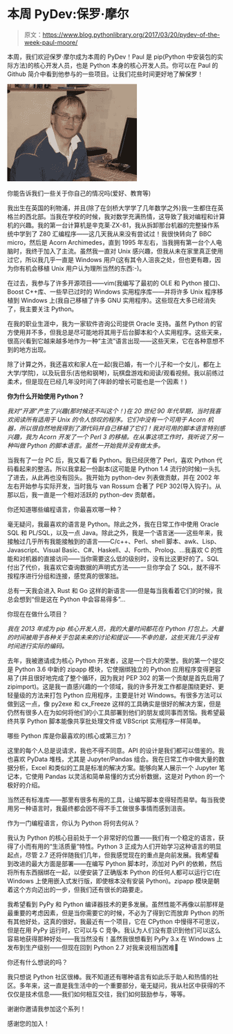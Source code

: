 # 本周 PyDev:保罗·摩尔

> 原文：<https://www.blog.pythonlibrary.org/2017/03/20/pydev-of-the-week-paul-moore/>

本周，我们欢迎保罗·摩尔成为本周的 PyDev！Paul 是 pip(Python 中安装包的实际方法)的核心开发人员，也是 Python 本身的核心开发人员。你可以在 Paul 的 Github 简介中看到他参与的一些项目。让我们花些时间更好地了解保罗！

![](img/f975a97aac374f0c4a48a3026316a002.png)

你能告诉我们一些关于你自己的情况吗(爱好、教育等)

我出生在英国的利物浦，并且(除了在剑桥大学学了几年数学之外)我一生都住在英格兰的西北部。当我在学校的时候，我对数学充满热情，这导致了我对编程和计算机的兴趣。我的第一台计算机是辛克莱·ZX-81，我从拆卸那台机器的完整操作系统中学到了 Z80 汇编程序——这几天我从来没有尝试过！我很快转向了 BBC micro，然后是 Acorn Archimedes，直到 1995 年左右，当我拥有第一台个人电脑时，我终于加入了主流。虽然我一直对 Unix 感兴趣，但我从未在家里真正使用过它，所以我几乎一直是 Windows 用户(这有其令人沮丧之处，但也更有趣，因为你有机会移植 Unix 用户认为理所当然的东西:-)。

在过去，我参与了许多开源项目——vim(我编写了最初的 OLE 和 Python 接口)、Boost C++库、一些早已过时的 Windows 实用程序库——并将许多 Unix 程序移植到 Windows 上(我自己移植了许多 GNU 实用程序)。这些现在大多已经消失了，我主要关注 Python。

在我的职业生涯中，我为一家软件咨询公司提供 Oracle 支持。虽然 Python 的官方使用并不多，但我总是尽可能地将其用于后台脚本和个人实用程序。这些天来，很高兴看到它越来越多地作为一种“主流”语言出现——这些天来，它在各种意想不到的地方出现。

除了计算之外，我还喜欢和家人在一起(我已婚，有一个儿子和一个女儿，都在上大学/学院)，以及玩音乐(吉他和钢琴)，玩棋盘游戏和阅读/观看视频。我以前练过柔术，但是现在已经几年没时间了(年龄的增长可能也是一个因素！)

**你为什么开始使用 Python？**

*我对“开源”产生了兴趣(那时候还不叫这个！)在 20 世纪 90 年代早期，当时我喜欢阅读所有适用于 Unix 的令人惊叹的程序。它们中没有一个可用于 Acorn 机器，所以很自然地我得到了源代码并自己移植了它们！我对可用的脚本语言特别感兴趣，我为 Acorn 开发了一个 Perl 3 的移植。在从事这项工作时，我听说了另一种叫做 Python 的脚本语言。虽然一开始我并没有做太多。*

当我有了一台 PC 后，我又看了看 Python。我已经厌倦了 Perl，喜欢 Python 代码看起来的整洁。所以我拿起一份副本(这可能是 Python 1.4 流行的时候)一头扎了进去，从此再也没有回头。我开始为 python-dev 列表做贡献，并在 2002 年左右开始参与实际开发，当时我与 van Rossum 合著了 PEP 302(导入钩子)。从那以后，我一直是一个相对活跃的 python-dev 贡献者。

你还知道哪些编程语言，你最喜欢哪一种？

毫无疑问，我最喜欢的语言是 Python。除此之外，我在日常工作中使用 Oracle SQL 和 PL/SQL，以及一点 Java。除此之外，我是一个语言迷——这些年来，我接触过几乎所有我能接触到的语言——C/c++、Perl、shell 脚本、awk、Lisp、Javascript、Visual Basic、C#、Haskell、J、Forth、Prolog、...我喜欢 C 的性能和对机器的直接访问——当你需要这么低的级别时，没有比这更好的了。SQL 付出了代价，我喜欢它查询数据的声明式方法——一旦你学会了 SQL，就不得不按程序进行分组和连接，感觉真的很笨拙。

总有一天我会进入 Rust 和 Go 这样的新语言——但是每当我看着它们的时候，我总会想到“但是这在 Python 中会容易得多”...

你现在在做什么项目？

*我在 2013 年成为 pip 核心开发人员，我的大量时间都花在 Python 打包上。大量的时间被用于各种关于包装未来的讨论和提议——不幸的是，这些天我几乎没有时间进行实际的编码。*

去年，我被邀请成为核心 Python 开发者，这是一个巨大的荣誉。我的第一个提交是 Python 3.6 中新的 zipapp 模块，它使捆绑独立的 Python 应用程序变得更容易了(并且很好地完成了整个循环，因为我对 PEP 302 的第一个贡献是首先启用了 zipimport)。这是我一直感兴趣的一个领域，我的许多开发工作都是围绕更好、更轻量级的方法来打包 Python 应用程序，主要是针对 Windows。有很多方法可以做到这一点，像 py2exe 和 cx_Freeze 这样的工具确实是很好的解决方案，但是仍然有很多人在为如何将他们的小工具部署到他们的朋友或同事而苦恼。我希望最终共享 Python 脚本能像共享批处理文件或 VBScript 实用程序一样简单。

哪些 Python 库是你最喜欢的(核心或第三方)？

这里的每个人总是说请求，我也不得不同意。API 的设计是我们都可以借鉴的。我也喜欢 PyData 堆栈，尤其是 Jupyter/Pandas 组合。我在日常工作中做大量的数据分析，Excel 和类似的工具是标准的解决方案。能够向某人展示一个 Jupyter 笔记本，它使用 Pandas 以灵活和简单易懂的方式分析数据，这是对 Python 的一个极好的介绍。

当然还有标准库——那里有很多有用的工具，让编写脚本变得轻而易举。每当我使用另一种语言时，我最终都会因不得不手工做很多事情而感到沮丧。

作为一门编程语言，你认为 Python 将何去何从？

我认为 Python 的核心目前处于一个非常好的位置——我们有一个稳定的语言，获得了小而有用的“生活质量”特性。Python 3 正成为人们开始学习这种语言的明显起点，尽管 2.7 还将伴随我们几年，但我感觉现在的重点是向前发展。我希望看到改进的最大方面是部署——在编写 Python 脚本时，添加对 PyPI 的依赖，然后将所有东西捆绑在一起，以便安装了正确版本 Python 的任何人都可以运行它(在 Windows 上使用嵌入式发行版，即使根本没有安装 Python)。zipapp 模块是朝着这个方向迈出的一步，但我们还有很长的路要走。

我希望看到 PyPy 和 Python 编译器技术的更多发展。虽然性能不再像以前那样是最重要的考虑因素，但是当你需要它的时候，不必为了得到它而放弃 Python 的所有其他好处，这真的很好。我最近有一个项目，它在 CPython 中慢得不可思议，但是在用 PyPy 运行时，它可以与 C 竞争。我认为人们没有意识到他们可以这么容易地获得那种好处——我当然没有！虽然我很想看到 PyPy 3.x 在 Windows 上发布到生产级别——但现在回到 Python 2.7 对我来说相当困难🙂

你还有什么想说的吗？

我只想说 Python 社区很棒。我不知道还有哪种语言有如此乐于助人和热情的社区。多年来，这一直是我生活中的一个重要部分，毫无疑问，我从社区中获得的不仅仅是技术信息——我们如何相互交往，我们如何鼓励参与，等等。

谢谢你邀请我参加这个系列！

感谢您的加入！